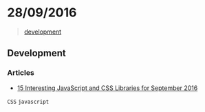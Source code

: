# 28/09/2016

> [development](#development)


## Development

### Articles

- [15 Interesting JavaScript and CSS Libraries for September 2016](http://tutorialzine.com/2016/09/15-interesting-javascript-and-css-libraries-for-september-2016/)

`CSS` `javascript`
